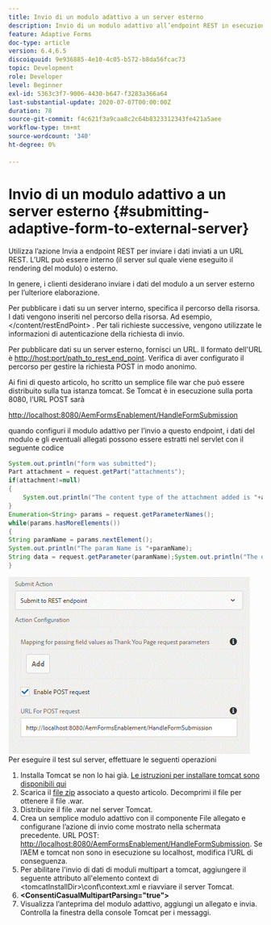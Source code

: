 ```yaml
---
title: Invio di un modulo adattivo a un server esterno
description: Invio di un modulo adattivo all’endpoint REST in esecuzione su un server esterno
feature: Adaptive Forms
doc-type: article
version: 6.4,6.5
discoiquuid: 9e936885-4e10-4c05-b572-b8da56fcac73
topic: Development
role: Developer
level: Beginner
exl-id: 5363c3f7-9006-4430-b647-f3283a366a64
last-substantial-update: 2020-07-07T00:00:00Z
duration: 78
source-git-commit: f4c621f3a9caa8c2c64b8323312343fe421a5aee
workflow-type: tm+mt
source-wordcount: '340'
ht-degree: 0%

---
```


# Invio di un modulo adattivo a un server esterno {#submitting-adaptive-form-to-external-server}

Utilizza l’azione Invia a endpoint REST per inviare i dati inviati a un URL REST. L’URL può essere interno (il server sul quale viene eseguito il rendering del modulo) o esterno.

In genere, i clienti desiderano inviare i dati del modulo a un server esterno per l’ulteriore elaborazione.

Per pubblicare i dati su un server interno, specifica il percorso della risorsa. I dati vengono inseriti nel percorso della risorsa. Ad esempio, &lt;/content/restEndPoint> . Per tali richieste successive, vengono utilizzate le informazioni di autenticazione della richiesta di invio.

Per pubblicare dati su un server esterno, fornisci un URL. Il formato dell&#39;URL è <http://host:port/path_to_rest_end_point>. Verifica di aver configurato il percorso per gestire la richiesta POST in modo anonimo.

Ai fini di questo articolo, ho scritto un semplice file war che può essere distribuito sulla tua istanza tomcat. Se Tomcat è in esecuzione sulla porta 8080, l’URL POST sarà

<http://localhost:8080/AemFormsEnablement/HandleFormSubmission>

quando configuri il modulo adattivo per l’invio a questo endpoint, i dati del modulo e gli eventuali allegati possono essere estratti nel servlet con il seguente codice

```java
System.out.println("form was submitted");
Part attachment = request.getPart("attachments");
if(attachment!=null)
{
    System.out.println("The content type of the attachment added is "+attachment.getContentType());
}
Enumeration<String> params = request.getParameterNames();
while(params.hasMoreElements())
{
String paramName = params.nextElement();
System.out.println("The param Name is "+paramName);
String data = request.getParameter(paramName);System.out.println("The data  is "+data);
}
```

![formsubmit](assets/formsubmission.gif)
Per eseguire il test sul server, effettuare le seguenti operazioni

1. Installa Tomcat se non lo hai già. [Le istruzioni per installare tomcat sono disponibili qui](https://helpx.adobe.com/experience-manager/kt/forms/using/preparing-datasource-for-form-data-model-tutorial-use.html)
1. Scarica il [file zip](assets/aemformsenablement.zip) associato a questo articolo. Decomprimi il file per ottenere il file .war.
1. Distribuire il file .war nel server Tomcat.
1. Crea un semplice modulo adattivo con il componente File allegato e configurane l’azione di invio come mostrato nella schermata precedente. URL POST: <http://localhost:8080/AemFormsEnablement/HandleFormSubmission>. Se l’AEM e tomcat non sono in esecuzione su localhost, modifica l’URL di conseguenza.
1. Per abilitare l&#39;invio di dati di moduli multipart a tomcat, aggiungere il seguente attributo all&#39;elemento context di &lt;tomcatInstallDir>\conf\context.xml e riavviare il server Tomcat.
1. **&lt;ConsentiCasualMultipartParsing=&quot;true&quot;>**
1. Visualizza l’anteprima del modulo adattivo, aggiungi un allegato e invia. Controlla la finestra della console Tomcat per i messaggi.
